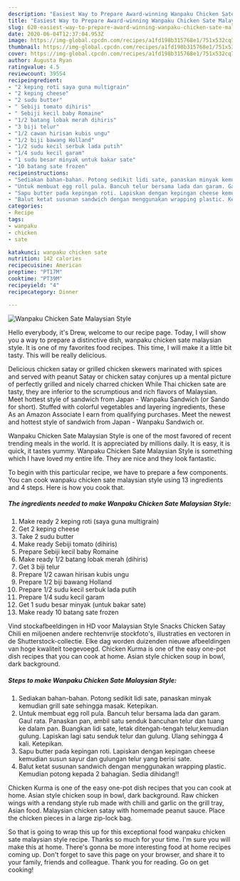 ```yaml
---
description: "Easiest Way to Prepare Award-winning Wanpaku Chicken Sate Malaysian Style"
title: "Easiest Way to Prepare Award-winning Wanpaku Chicken Sate Malaysian Style"
slug: 620-easiest-way-to-prepare-award-winning-wanpaku-chicken-sate-malaysian-style
date: 2020-06-04T12:37:04.953Z
image: https://img-global.cpcdn.com/recipes/a1fd198b315768e1/751x532cq70/wanpaku-chicken-sate-malaysian-style-resipi-foto-utama.jpg
thumbnail: https://img-global.cpcdn.com/recipes/a1fd198b315768e1/751x532cq70/wanpaku-chicken-sate-malaysian-style-resipi-foto-utama.jpg
cover: https://img-global.cpcdn.com/recipes/a1fd198b315768e1/751x532cq70/wanpaku-chicken-sate-malaysian-style-resipi-foto-utama.jpg
author: Augusta Ryan
ratingvalue: 4.5
reviewcount: 39554
recipeingredient:
- "2 keping roti saya guna multigrain"
- "2 keping cheese"
- "2 sudu butter"
- " Sebiji tomato dihiris"
- " Sebiji kecil baby Romaine"
- "1/2 batang lobak merah dihiris"
- "3 biji telur"
- "1/2 cawan hirisan kubis ungu"
- "1/2 biji bawang Holland"
- "1/2 sudu kecil serbuk lada putih"
- "1/4 sudu kecil garam"
- "1 sudu besar minyak untuk bakar sate"
- "10 batang sate frozen"
recipeinstructions:
- "Sediakan bahan-bahan. Potong sedikit lidi sate, panaskan minyak kemudian grill sate sehingga masak. Ketepikan."
- "Untuk membuat egg roll pula. Bancuh telur bersama lada dan garam. Gaul rata. Panaskan pan, ambil satu senduk bancuhan telur dan tuang ke dalam pan. Buangkan lidi sate, letak ditengah-tengah telur,kemudian gulung. Lapiskan lagi satu senduk telur dan gulung. Ulang sehingga 4 kali. Ketepikan."
- "Sapu butter pada kepingan roti. Lapiskan dengan kepingan cheese kemudian susun sayur dan gulungan telur yang berisi sate."
- "Balut ketat susunan sandwich dengan menggunakan wrapping plastic. Kemudian potong kepada 2 bahagian. Sedia dihidang!!"
categories:
- Recipe
tags:
- wanpaku
- chicken
- sate

katakunci: wanpaku chicken sate 
nutrition: 142 calories
recipecuisine: American
preptime: "PT17M"
cooktime: "PT39M"
recipeyield: "4"
recipecategory: Dinner

---
```



![Wanpaku Chicken Sate Malaysian Style](https://img-global.cpcdn.com/recipes/a1fd198b315768e1/751x532cq70/wanpaku-chicken-sate-malaysian-style-resipi-foto-utama.jpg)

Hello everybody, it's Drew, welcome to our recipe page. Today, I will show you a way to prepare a distinctive dish, wanpaku chicken sate malaysian style. It is one of my favorites food recipes. This time, I will make it a little bit tasty. This will be really delicious.

Delicious chicken satay or grilled chicken skewers marinated with spices and served with peanut Satay or chicken satay conjures up a mental picture of perfectly grilled and nicely charred chicken While Thai chicken sate are tasty, they are inferior to the scrumptious and rich flavors of Malaysian. Meet hottest style of sandwich from Japan - Wanpaku Sandwich (or Sando for short). Stuffed with colorful vegetables and layering ingredients, these As an Amazon Associate I earn from qualifying purchases. Meet the newest and hottest style of sandwich from Japan - Wanpaku Sandwich or.

Wanpaku Chicken Sate Malaysian Style is one of the most favored of recent trending meals in the world. It is appreciated by millions daily. It is easy, it is quick, it tastes yummy. Wanpaku Chicken Sate Malaysian Style is something which I have loved my entire life. They are nice and they look fantastic.


To begin with this particular recipe, we have to prepare a few components. You can cook wanpaku chicken sate malaysian style using 13 ingredients and 4 steps. Here is how you cook that.

<!--inarticleads1-->

##### The ingredients needed to make Wanpaku Chicken Sate Malaysian Style:

1. Make ready 2 keping roti (saya guna multigrain)
1. Get 2 keping cheese
1. Take 2 sudu butter
1. Make ready  Sebiji tomato (dihiris)
1. Prepare  Sebiji kecil baby Romaine
1. Make ready 1/2 batang lobak merah (dihiris)
1. Get 3 biji telur
1. Prepare 1/2 cawan hirisan kubis ungu
1. Prepare 1/2 biji bawang Holland
1. Prepare 1/2 sudu kecil serbuk lada putih
1. Prepare 1/4 sudu kecil garam
1. Get 1 sudu besar minyak (untuk bakar sate)
1. Make ready 10 batang sate frozen


Vind stockafbeeldingen in HD voor Malaysian Style Snacks Chicken Satay Chili en miljoenen andere rechtenvrije stockfoto&#39;s, illustraties en vectoren in de Shutterstock-collectie. Elke dag worden duizenden nieuwe afbeeldingen van hoge kwaliteit toegevoegd. Chicken Kurma is one of the easy one-pot dish recipes that you can cook at home. Asian style chicken soup in bowl, dark background. 

<!--inarticleads2-->

##### Steps to make Wanpaku Chicken Sate Malaysian Style:

1. Sediakan bahan-bahan. Potong sedikit lidi sate, panaskan minyak kemudian grill sate sehingga masak. Ketepikan.
1. Untuk membuat egg roll pula. Bancuh telur bersama lada dan garam. Gaul rata. Panaskan pan, ambil satu senduk bancuhan telur dan tuang ke dalam pan. Buangkan lidi sate, letak ditengah-tengah telur,kemudian gulung. Lapiskan lagi satu senduk telur dan gulung. Ulang sehingga 4 kali. Ketepikan.
1. Sapu butter pada kepingan roti. Lapiskan dengan kepingan cheese kemudian susun sayur dan gulungan telur yang berisi sate.
1. Balut ketat susunan sandwich dengan menggunakan wrapping plastic. Kemudian potong kepada 2 bahagian. Sedia dihidang!!


Chicken Kurma is one of the easy one-pot dish recipes that you can cook at home. Asian style chicken soup in bowl, dark background. Raw chicken wings with a rendang style rub made with chilli and garlic on the grill tray, Asian food. Malaysian chicken satay with homemade peanut sauce. Place the chicken pieces in a large zip-lock bag. 

So that is going to wrap this up for this exceptional food wanpaku chicken sate malaysian style recipe. Thanks so much for your time. I'm sure you will make this at home. There's gonna be more interesting food at home recipes coming up. Don't forget to save this page on your browser, and share it to your family, friends and colleague. Thank you for reading. Go on get cooking!
